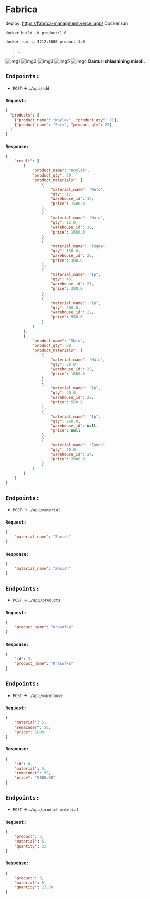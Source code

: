﻿# Fabrica
 deploy: https://fabrica-managment.vercel.app/
 Docker run
```
docker build -t product:1.0 .
```
```
docker run -p 1212:8000 product:1.0
```

> ...

![img1](media/img1.jpg)
![img2](media/img2.jpg)
![img3](media/img3.jpg)
![img5](media/img5.jpg)
![img4](media/img4.jpg)
**Dastur ishlashining misoli.**


## `Endpoints:`
- `POST` → `…/api/add`  
### `Request:`
```json
{
  "products": [
    {"product_name": "Koylak", "product_qty": 30},
    {"product_name": "Shim", "product_qty": 20}
  ]
}
```

### `Response:`
```json
{
    "result": [
        {
            "product_name": "Koylak",
            "product_qty": 30,
            "product_materials": [
                {
                    "material_name": "Mato",
                    "qty": 12,
                    "warehouse_id": 19,
                    "price": 1500.0
                },
                {
                    "material_name": "Mato",
                    "qty": 12.0,
                    "warehouse_id": 20,
                    "price": 1600.0
                },
                {
                    "material_name": "Tugma",
                    "qty": 150.0,
                    "warehouse_id": 23,
                    "price": 300.0
                },
                {
                    "material_name": "Ip",
                    "qty": 40,
                    "warehouse_id": 21,
                    "price": 300.0
                },
                {
                    "material_name": "Ip",
                    "qty": 260.0,
                    "warehouse_id": 22,
                    "price": 550.0
                }
            ]
        },
        {
            "product_name": "Shim",
            "product_qty": 20,
            "product_materials": [
                {
                    "material_name": "Mato",
                    "qty": 28.0,
                    "warehouse_id": 20,
                    "price": 1600.0
                },
                {
                    "material_name": "Ip",
                    "qty": 40.0,
                    "warehouse_id": 22,
                    "price": 550.0
                },
                {
                    "material_name": "Ip",
                    "qty": 260.0,
                    "warehouse_id": null,
                    "price": null
                },
                {
                    "material_name": "Zamok",
                    "qty": 20.0,
                    "warehouse_id": 24,
                    "price": 2000.0
                }
            ]
        }
    ]
}
```
## `Endpoints:`
- `POST` → `…/api/material`  
### `Request:`
```json
{
    "material_name": "Zamish"
}
```

### `Response:`
```json
{
    "material_name": "Zamish"
}
```

## `Endpoints:`
- `POST` → `…/api/products`  
### `Request:`
```json
{
    "product_name": "Krasofka"
}
```

### `Response:`
```json
{
    "id": 3,
    "product_name": "Krasofka"
}
```
## `Endpoints:`
- `POST` → `…/api/warehouse`  
### `Request:`
```json
{
    "material": 5,
    "remainder": 50,
    "price": 5000
}
```

### `Response:`
```json
{
    "id": 8,
    "material": 5,
    "remainder": 50,
    "price": "5000.00"
}
```
## `Endpoints:`
- `POST` → `…/api/product-material`  
### `Request:`
```json
{
    "product": 3,
    "material": 5,
    "quantity": 23
}
```

### `Response:`
```json
{
    "product": 3,
    "material": 5,
    "quantity": 23.00
}
```


